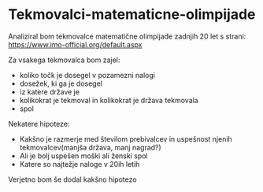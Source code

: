# Tekmovalci-matematicne-olimpijade
Analiziral bom tekmovalce matematične olimpijade zadnjih 20 let s strani:
https://www.imo-official.org/default.aspx

Za vsakega tekmovalca bom zajel:
- koliko točk je dosegel v pozamezni nalogi
- dosežek, ki ga je dosegel
- iz katere države je
- kolikokrat je tekmoval in kolikokrat je država tekmovala
- spol

Nekatere hipoteze:
- Kakšno je razmerje med številom prebivalcev in uspešnost njenih tekmovalcev(manjša država, manj nagrad?)
- Ali je bolj uspešen moški ali ženski spol
- Katere so najtežje naloge v 20ih letih

Verjetno bom še dodal kakšno hipotezo
